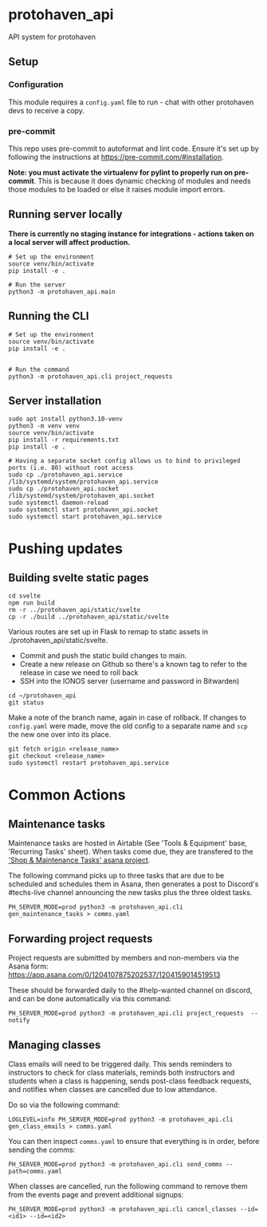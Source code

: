 # protohaven_api
API system for protohaven

## Setup

### Configuration

This module requires a `config.yaml` file to run - chat with other protohaven devs to receive a copy.

### pre-commit

This repo uses pre-commit to autoformat and lint code. Ensure it's set up by following the instructions at https://pre-commit.com/#installation.

**Note: you must activate the virtualenv for pylint to properly run on pre-commit**. This is because it does dynamic checking of modules and needs
those modules to be loaded or else it raises module import errors.

## Running server locally

**There is currently no staging instance for integrations - actions taken on a local server will affect production.**

```
# Set up the environment
source venv/bin/activate
pip install -e .

# Run the server
python3 -m protohaven_api.main
```

## Running the CLI

```
# Set up the environment
source venv/bin/activate
pip install -e .


# Run the command
python3 -m protohaven_api.cli project_requests
```

## Server installation

```
sudo apt install python3.10-venv
python3 -m venv venv
source venv/bin/activate
pip install -r requirements.txt
pip install -e .

# Having a separate socket config allows us to bind to privileged ports (i.e. 80) without root access
sudo cp ./protohaven_api.service /lib/systemd/system/protohaven_api.service
sudo cp ./protohaven_api.socket /lib/systemd/system/protohaven_api.socket
sudo systemctl daemon-reload
sudo systemctl start protohaven_api.socket
sudo systemctl start protohaven_api.service
```

# Pushing updates

## Building svelte static pages

```
cd svelte
npm run build
rm -r ../protohaven_api/static/svelte
cp -r ./build ../protohaven_api/static/svelte
```

Various routes are set up in Flask to remap to static assets in ./protohaven_api/static/svelte.

* Commit and push the static build changes to main.
* Create a new release on Github so there's a known tag to refer to the release in case we need to roll back
* SSH into the IONOS server (username and password in Bitwarden)

```
cd ~/protohaven_api
git status
```

Make a note of the branch name, again in case of rollback. If changes to `config.yaml` were made, move the old config to a separate name and `scp` the new one over into its place.

```
git fetch origin <release_name>
git checkout <release_name>
sudo systemctl restart protohaven_api.service
```


# Common Actions

## Maintenance tasks

Maintenance tasks are hosted in Airtable (See 'Tools & Equipment' base, 'Recurring Tasks' sheet). When tasks come due, they are transfered
to the ['Shop & Maintenance Tasks' asana project](https://app.asana.com/0/1202469740885594/1204138662113052).

The following command picks up to three tasks that are due to be scheduled and schedules them in Asana, then generates a post to Discord's #techs-live
channel announcing the new tasks plus the three oldest tasks.

```
PH_SERVER_MODE=prod python3 -m protohaven_api.cli gen_maintenance_tasks > comms.yaml
```

## Forwarding project requests

Project requests are submitted by members and non-members via the Asana form: https://app.asana.com/0/1204107875202537/1204159014519513

These should be forwarded daily to the #help-wanted channel on discord, and can be done automatically via this command:

```
PH_SERVER_MODE=prod python3 -m protohaven_api.cli project_requests  --notify
```

## Managing classes

Class emails will need to be triggered daily. This sends reminders to instructors to check for class materials, reminds both instructors and students when a class is happening, sends post-class feedback requests, and notifies when classes are cancelled due to low attendance.

Do so via the following command:

```
LOGLEVEL=info PH_SERVER_MODE=prod python3 -m protohaven_api.cli gen_class_emails > comms.yaml
```

You can then inspect `comms.yaml` to ensure that everything is in order, before sending the comms:

```
PH_SERVER_MODE=prod python3 -m protohaven_api.cli send_comms --path=comms.yaml
```

When classes are cancelled, run the following command to remove them from the events page and prevent additional signups:

```
PH_SERVER_MODE=prod python3 -m protohaven_api.cli cancel_classes --id=<id1> --id=<id2>
```
